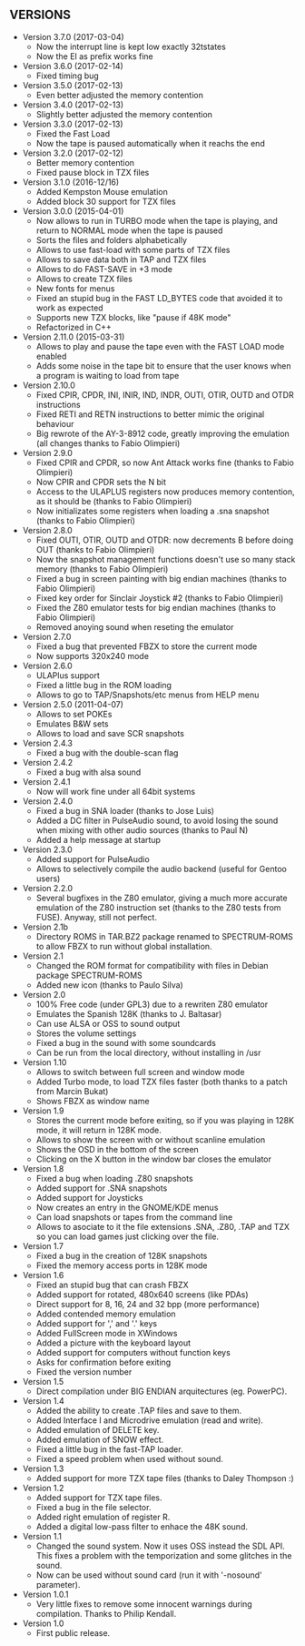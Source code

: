 ## VERSIONS ##
* Version 3.7.0 (2017-03-04)
   * Now the interrupt line is kept low exactly 32tstates
   * Now the EI as prefix works fine
* Version 3.6.0 (2017-02-14)
   * Fixed timing bug
* Version 3.5.0 (2017-02-13)
   * Even better adjusted the memory contention
* Version 3.4.0 (2017-02-13)
   * Slightly better adjusted the memory contention
* Version 3.3.0 (2017-02-13)
   * Fixed the Fast Load
   * Now the tape is paused automatically when it reachs the end
* Version 3.2.0 (2017-02-12)
   * Better memory contention
   * Fixed pause block in TZX files
* Version 3.1.0 (2016-12/16)
   * Added Kempston Mouse emulation
   * Added block 30 support for TZX files
* Version 3.0.0 (2015-04-01)
   * Now allows to run in TURBO mode when the tape is playing, and return to NORMAL mode when the tape is paused
   * Sorts the files and folders alphabetically
   * Allows to use fast-load with some parts of TZX files
   * Allows to save data both in TAP and TZX files
   * Allows to do FAST-SAVE in +3 mode
   * Allows to create TZX files
   * New fonts for menus
   * Fixed an stupid bug in the FAST LD_BYTES code that avoided it to work as expected
   * Supports new TZX blocks, like "pause if 48K mode"
   * Refactorized in C++
* Version 2.11.0 (2015-03-31)
   * Allows to play and pause the tape even with the FAST LOAD mode enabled
   * Adds some noise in the tape bit to ensure that the user knows when a program is waiting to load from tape
* Version 2.10.0
   * Fixed CPIR, CPDR, INI, INIR, IND, INDR, OUTI, OTIR, OUTD and OTDR instructions
   * Fixed RETI and RETN instructions to better mimic the original behaviour
   * Big rewrote of the AY-3-8912 code, greatly improving the emulation
(all changes thanks to Fabio Olimpieri)
* Version 2.9.0
   * Fixed CPIR and CPDR, so now Ant Attack works fine (thanks to Fabio Olimpieri)
   * Now CPIR and CPDR sets the N bit
   * Access to the ULAPLUS registers now produces memory contention, as it should be (thanks to Fabio Olimpieri)
   * Now initializates some registers when loading a .sna snapshot (thanks to Fabio Olimpieri)
* Version 2.8.0
   * Fixed OUTI, OTIR, OUTD and OTDR: now decrements B before doing OUT (thanks to Fabio Olimpieri)
   * Now the snapshot management functions doesn't use so many stack memory (thanks to Fabio Olimpieri)
   * Fixed a bug in screen painting with big endian machines (thanks to Fabio Olimpieri)
   * Fixed key order for Sinclair Joystick #2 (thanks to Fabio Olimpieri)
   * Fixed the Z80 emulator tests for big endian machines (thanks to Fabio Olimpieri)
   * Removed anoying sound when reseting the emulator
* Version 2.7.0
   * Fixed a bug that prevented FBZX to store the current mode
   * Now supports 320x240 mode
* Version 2.6.0
   * ULAPlus support
   * Fixed a little bug in the ROM loading
   * Allows to go to TAP/Snapshots/etc menus from HELP menu
* Version 2.5.0 (2011-04-07)
   * Allows to set POKEs
   * Emulates B&W sets
   * Allows to load and save SCR snapshots
* Version 2.4.3
   * Fixed a bug with the double-scan flag
* Version 2.4.2
   * Fixed a bug with alsa sound
* Version 2.4.1
   * Now will work fine under all 64bit systems
* Version 2.4.0
   * Fixed a bug in SNA loader (thanks to Jose Luis)
   * Added a DC filter in PulseAudio sound, to avoid losing the sound when
mixing with other audio sources (thanks to Paul N)
   * Added a help message at startup
* Version 2.3.0
   * Added support for PulseAudio
   * Allows to selectively compile the audio backend (useful for Gentoo users)
* Version 2.2.0
   * Several bugfixes in the Z80 emulator, giving a much more accurate
emulation of the Z80 instruction set (thanks to the Z80 tests from
FUSE). Anyway, still not perfect.
* Version 2.1b
   * Directory ROMS in TAR.BZ2 package renamed to SPECTRUM-ROMS to allow FBZX
to run without global installation.
* Version 2.1
   * Changed the ROM format for compatibility with files in
Debian package SPECTRUM-ROMS
   * Added new icon (thanks to Paulo Silva)
* Version 2.0
   * 100% Free code (under GPL3) due to a rewriten Z80 emulator
   * Emulates the Spanish 128K (thanks to J. Baltasar)
   * Can use ALSA or OSS to sound output
   * Stores the volume settings
   * Fixed a bug in the sound with some soundcards
   * Can be run from the local directory, without installing in /usr
* Version 1.10
   * Allows to switch between full screen and window mode
   * Added Turbo mode, to load TZX files faster (both thanks to a patch
from Marcin Bukat)
   * Shows FBZX as window name
* Version 1.9
   * Stores the current mode before exiting, so if you was playing in 128K
mode, it will return in 128K mode.
   * Allows to show the screen with or without scanline emulation
   * Shows the OSD in the bottom of the screen
   * Clicking on the X button in the window bar closes the emulator
* Version 1.8
   * Fixed a bug when loading .Z80 snapshots
   * Added support for .SNA snapshots
   * Added support for Joysticks
   * Now creates an entry in the GNOME/KDE menus
   * Can load snapshots or tapes from the command line
   * Allows to asociate to it the file extensions .SNA, .Z80, .TAP and TZX so
you can load games just clicking over the file.
* Version 1.7
   * Fixed a bug in the creation of 128K snapshots
   * Fixed the memory access ports in 128K mode
* Version 1.6
   * Fixed an stupid bug that can crash FBZX
   * Added support for rotated, 480x640 screens (like PDAs)
   * Direct support for 8, 16, 24 and 32 bpp (more performance)
   * Added contended memory emulation
   * Added support for ',' and '.' keys
   * Added FullScreen mode in XWindows
   * Added a picture with the keyboard layout
   * Added support for computers without function keys
   * Asks for confirmation before exiting
   * Fixed the version number
* Version 1.5
   * Direct compilation under BIG ENDIAN arquitectures (eg. PowerPC).
* Version 1.4
   * Added the ability to create .TAP files and save to them.
   * Added Interface I and Microdrive emulation (read and write).
   * Added emulation of DELETE key.
   * Added emulation of SNOW effect.
   * Fixed a little bug in the fast-TAP loader.
   * Fixed a speed problem when used without sound.
* Version 1.3
   * Added support for more TZX tape files (thanks to Daley Thompson :)
* Version 1.2
   * Added support for TZX tape files.
   * Fixed a bug in the file selector.
   * Added right emulation of register R.
   * Added a digital low-pass filter to enhace the 48K sound.
* Version 1.1
   * Changed the sound system. Now it uses OSS instead the SDL API. This fixes a
problem with the temporization and some glitches in the sound.
   * Now can be used without sound card (run it with '-nosound' parameter).
* Version 1.0.1
   * Very little fixes to remove some innocent warnings during compilation. Thanks
to Philip Kendall.
* Version 1.0
   * First public release.
